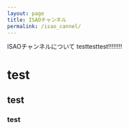 ```yaml
---
layout: page
title: ISAOチャンネル
permalink: /isao_cannel/
---
```



ISAOチャンネルについて testtesttest!!!!!!!!


# test

## test

### test
